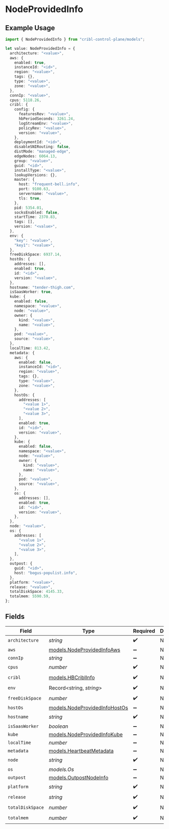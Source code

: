 # NodeProvidedInfo

## Example Usage

```typescript
import { NodeProvidedInfo } from "cribl-control-plane/models";

let value: NodeProvidedInfo = {
  architecture: "<value>",
  aws: {
    enabled: true,
    instanceId: "<id>",
    region: "<value>",
    tags: {},
    type: "<value>",
    zone: "<value>",
  },
  connIp: "<value>",
  cpus: 5118.26,
  cribl: {
    config: {
      featuresRev: "<value>",
      hbPeriodSeconds: 3261.24,
      logStreamEnv: "<value>",
      policyRev: "<value>",
      version: "<value>",
    },
    deploymentId: "<id>",
    disableSNIRouting: false,
    distMode: "managed-edge",
    edgeNodes: 6064.13,
    group: "<value>",
    guid: "<id>",
    installType: "<value>",
    lookupVersions: {},
    master: {
      host: "frequent-bell.info",
      port: 9100.63,
      servername: "<value>",
      tls: true,
    },
    pid: 5354.01,
    socksEnabled: false,
    startTime: 2370.83,
    tags: [],
    version: "<value>",
  },
  env: {
    "key": "<value>",
    "key1": "<value>",
  },
  freeDiskSpace: 6937.14,
  hostOs: {
    addresses: [],
    enabled: true,
    id: "<id>",
    version: "<value>",
  },
  hostname: "tender-thigh.com",
  isSaasWorker: true,
  kube: {
    enabled: false,
    namespace: "<value>",
    node: "<value>",
    owner: {
      kind: "<value>",
      name: "<value>",
    },
    pod: "<value>",
    source: "<value>",
  },
  localTime: 813.42,
  metadata: {
    aws: {
      enabled: false,
      instanceId: "<id>",
      region: "<value>",
      tags: {},
      type: "<value>",
      zone: "<value>",
    },
    hostOs: {
      addresses: [
        "<value 1>",
        "<value 2>",
        "<value 3>",
      ],
      enabled: true,
      id: "<id>",
      version: "<value>",
    },
    kube: {
      enabled: false,
      namespace: "<value>",
      node: "<value>",
      owner: {
        kind: "<value>",
        name: "<value>",
      },
      pod: "<value>",
      source: "<value>",
    },
    os: {
      addresses: [],
      enabled: true,
      id: "<id>",
      version: "<value>",
    },
  },
  node: "<value>",
  os: {
    addresses: [
      "<value 1>",
      "<value 2>",
      "<value 3>",
    ],
  },
  outpost: {
    guid: "<id>",
    host: "bogus-populist.info",
  },
  platform: "<value>",
  release: "<value>",
  totalDiskSpace: 4145.33,
  totalmem: 5590.59,
};
```

## Fields

| Field                                                                | Type                                                                 | Required                                                             | Description                                                          |
| -------------------------------------------------------------------- | -------------------------------------------------------------------- | -------------------------------------------------------------------- | -------------------------------------------------------------------- |
| `architecture`                                                       | *string*                                                             | :heavy_check_mark:                                                   | N/A                                                                  |
| `aws`                                                                | [models.NodeProvidedInfoAws](../models/nodeprovidedinfoaws.md)       | :heavy_minus_sign:                                                   | N/A                                                                  |
| `connIp`                                                             | *string*                                                             | :heavy_minus_sign:                                                   | N/A                                                                  |
| `cpus`                                                               | *number*                                                             | :heavy_check_mark:                                                   | N/A                                                                  |
| `cribl`                                                              | [models.HBCriblInfo](../models/hbcriblinfo.md)                       | :heavy_check_mark:                                                   | N/A                                                                  |
| `env`                                                                | Record<string, *string*>                                             | :heavy_check_mark:                                                   | N/A                                                                  |
| `freeDiskSpace`                                                      | *number*                                                             | :heavy_check_mark:                                                   | N/A                                                                  |
| `hostOs`                                                             | [models.NodeProvidedInfoHostOs](../models/nodeprovidedinfohostos.md) | :heavy_minus_sign:                                                   | N/A                                                                  |
| `hostname`                                                           | *string*                                                             | :heavy_check_mark:                                                   | N/A                                                                  |
| `isSaasWorker`                                                       | *boolean*                                                            | :heavy_minus_sign:                                                   | N/A                                                                  |
| `kube`                                                               | [models.NodeProvidedInfoKube](../models/nodeprovidedinfokube.md)     | :heavy_minus_sign:                                                   | N/A                                                                  |
| `localTime`                                                          | *number*                                                             | :heavy_minus_sign:                                                   | N/A                                                                  |
| `metadata`                                                           | [models.HeartbeatMetadata](../models/heartbeatmetadata.md)           | :heavy_minus_sign:                                                   | N/A                                                                  |
| `node`                                                               | *string*                                                             | :heavy_check_mark:                                                   | N/A                                                                  |
| `os`                                                                 | *models.Os*                                                          | :heavy_minus_sign:                                                   | N/A                                                                  |
| `outpost`                                                            | [models.OutpostNodeInfo](../models/outpostnodeinfo.md)               | :heavy_minus_sign:                                                   | N/A                                                                  |
| `platform`                                                           | *string*                                                             | :heavy_check_mark:                                                   | N/A                                                                  |
| `release`                                                            | *string*                                                             | :heavy_check_mark:                                                   | N/A                                                                  |
| `totalDiskSpace`                                                     | *number*                                                             | :heavy_check_mark:                                                   | N/A                                                                  |
| `totalmem`                                                           | *number*                                                             | :heavy_check_mark:                                                   | N/A                                                                  |